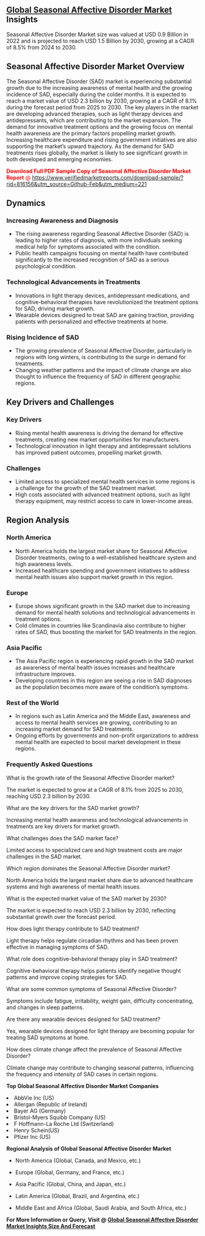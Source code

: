<h2><a href="https://www.verifiedmarketreports.com/download-sample/?rid=816156&amp;utm_source=Github&amp;utm_medium=221" target="_blank">Global Seasonal Affective Disorder Market</a> Insights</h2><p>Seasonal Affective Disorder Market size was valued at USD 0.9 Billion in 2022 and is projected to reach USD 1.5 Billion by 2030, growing at a CAGR of 8.5% from 2024 to 2030.</p><p> <h2>Seasonal Affective Disorder Market Overview</h2> <p>The Seasonal Affective Disorder (SAD) market is experiencing substantial growth due to the increasing awareness of mental health and the growing incidence of SAD, especially during the colder months. It is expected to reach a market value of USD 2.3 billion by 2030, growing at a CAGR of 8.1% during the forecast period from 2025 to 2030. The key players in the market are developing advanced therapies, such as light therapy devices and antidepressants, which are contributing to the market expansion. The demand for innovative treatment options and the growing focus on mental health awareness are the primary factors propelling market growth. Increasing healthcare expenditure and rising government initiatives are also supporting the market’s upward trajectory. As the demand for SAD treatments rises globally, the market is likely to see significant growth in both developed and emerging economies. <p><p><span class=""><span style="color: #ff0000;"><strong>Download Full PDF Sample Copy of Seasonal Affective Disorder Market Report</strong> @ </span><a href="https://www.verifiedmarketreports.com/download-sample/?rid=816156&amp;utm_source=Github-Feb&amp;utm_medium=221" target="_blank">https://www.verifiedmarketreports.com/download-sample/?rid=816156&amp;utm_source=Github-Feb&amp;utm_medium=221</a></span></p></p> <h2>Dynamics</h2> <h3>Increasing Awareness and Diagnosis</h3> <ul> <li>The rising awareness regarding Seasonal Affective Disorder (SAD) is leading to higher rates of diagnosis, with more individuals seeking medical help for symptoms associated with the condition.</li> <li>Public health campaigns focusing on mental health have contributed significantly to the increased recognition of SAD as a serious psychological condition.</li> </ul> <h3>Technological Advancements in Treatments</h3> <ul> <li>Innovations in light therapy devices, antidepressant medications, and cognitive-behavioral therapies have revolutionized the treatment options for SAD, driving market growth.</li> <li>Wearable devices designed to treat SAD are gaining traction, providing patients with personalized and effective treatments at home.</li> </ul> <h3>Rising Incidence of SAD</h3> <ul> <li>The growing prevalence of Seasonal Affective Disorder, particularly in regions with long winters, is contributing to the surge in demand for treatments.</li> <li>Changing weather patterns and the impact of climate change are also thought to influence the frequency of SAD in different geographic regions.</li> </ul> <h2>Key Drivers and Challenges</h2> <h3>Key Drivers</h3> <ul> <li>Rising mental health awareness is driving the demand for effective treatments, creating new market opportunities for manufacturers.</li> <li>Technological innovation in light therapy and antidepressant solutions has improved patient outcomes, propelling market growth.</li> </ul> <h3>Challenges</h3> <ul> <li>Limited access to specialized mental health services in some regions is a challenge for the growth of the SAD treatment market.</li> <li>High costs associated with advanced treatment options, such as light therapy equipment, may restrict access to care in lower-income areas.</li> </ul> <h2>Region Analysis</h2> <h3>North America</h3> <ul> <li>North America holds the largest market share for Seasonal Affective Disorder treatments, owing to a well-established healthcare system and high awareness levels.</li> <li>Increased healthcare spending and government initiatives to address mental health issues also support market growth in this region.</li> </ul> <h3>Europe</h3> <ul> <li>Europe shows significant growth in the SAD market due to increasing demand for mental health solutions and technological advancements in treatment options.</li> <li>Cold climates in countries like Scandinavia also contribute to higher rates of SAD, thus boosting the market for SAD treatments in the region.</li> </ul> <h3>Asia Pacific</h3> <ul> <li>The Asia Pacific region is experiencing rapid growth in the SAD market as awareness of mental health issues increases and healthcare infrastructure improves.</li> <li>Developing countries in this region are seeing a rise in SAD diagnoses as the population becomes more aware of the condition’s symptoms.</li> </ul> <h3>Rest of the World</h3> <ul> <li>In regions such as Latin America and the Middle East, awareness and access to mental health services are growing, contributing to an increasing market demand for SAD treatments.</li> <li>Ongoing efforts by governments and non-profit organizations to address mental health are expected to boost market development in these regions.</li> </ul> <h3>Frequently Asked Questions</h3> <p>What is the growth rate of the Seasonal Affective Disorder market?</p> <p>The market is expected to grow at a CAGR of 8.1% from 2025 to 2030, reaching USD 2.3 billion by 2030.</p> <p>What are the key drivers for the SAD market growth?</p> <p>Increasing mental health awareness and technological advancements in treatments are key drivers for market growth.</p> <p>What challenges does the SAD market face?</p> <p>Limited access to specialized care and high treatment costs are major challenges in the SAD market.</p> <p>Which region dominates the Seasonal Affective Disorder market?</p> <p>North America holds the largest market share due to advanced healthcare systems and high awareness of mental health issues.</p> <p>What is the expected market value of the SAD market by 2030?</p> <p>The market is expected to reach USD 2.3 billion by 2030, reflecting substantial growth over the forecast period.</p> <p>How does light therapy contribute to SAD treatment?</p> <p>Light therapy helps regulate circadian rhythms and has been proven effective in managing symptoms of SAD.</p> <p>What role does cognitive-behavioral therapy play in SAD treatment?</p> <p>Cognitive-behavioral therapy helps patients identify negative thought patterns and improve coping strategies for SAD.</p> <p>What are some common symptoms of Seasonal Affective Disorder?</p> <p>Symptoms include fatigue, irritability, weight gain, difficulty concentrating, and changes in sleep patterns.</p> <p>Are there any wearable devices designed for SAD treatment?</p> <p>Yes, wearable devices designed for light therapy are becoming popular for treating SAD symptoms at home.</p> <p>How does climate change affect the prevalence of Seasonal Affective Disorder?</p> <p>Climate change may contribute to changing seasonal patterns, influencing the frequency and intensity of SAD cases in certain regions.</p> </p><p><strong>Top Global Seasonal Affective Disorder Market Companies</strong></p><div data-test-id=""><p><li>AbbVie Inc (US)</li><li> Allergan (Republic of Ireland)</li><li> Bayer AG (Germany)</li><li> Bristol-Myers Squibb Company (US)</li><li> F Hoffmann-La Roche Ltd (Switzerland)</li><li> Henry Schein(US)</li><li> Pfizer Inc (US)</li></p><div><strong>Regional Analysis of&nbsp;Global Seasonal Affective Disorder Market</strong></div><ul><li dir="ltr"><p dir="ltr">North America&nbsp;(Global, Canada, and Mexico, etc.)</p></li><li dir="ltr"><p dir="ltr">Europe (Global, Germany, and France, etc.)</p></li><li dir="ltr"><p dir="ltr">Asia Pacific&nbsp;(Global, China, and Japan, etc.)</p></li><li dir="ltr"><p dir="ltr">Latin America&nbsp;(Global, Brazil, and Argentina, etc.)</p></li><li dir="ltr">Middle East and Africa&nbsp;(Global, Saudi Arabia, and South Africa, etc.)</li></ul><p><strong>For More Information or Query, Visit @&nbsp;</strong><strong><a href="https://www.verifiedmarketreports.com/product/seasonal-affective-disorder-market/?utm_source=Github&amp;utm_medium=221" target="_blank">Global Seasonal Affective Disorder Market Insights Size And Forecast</a></strong></p></div>
